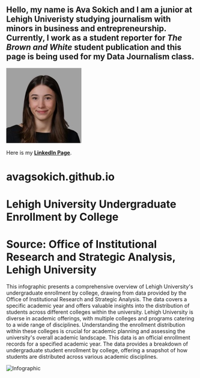 ## Hello,  my name is Ava Sokich and I am a junior at Lehigh Univeristy studying journalism with minors in business and entrepreneurship. Currently, I work as a student reporter for _The Brown and White_ student publication and this page is being used for my Data Journalism class. 

![avasokichheadshot](https://github.com/avagsokich/avagsokich.github.io/blob/main/IMG_0467.jpg?raw=true)

Here is my **[LinkedIn Page](https://www.linkedin.com/in/ava-sokich-b672a2261/)**.
# avagsokich.github.io

# Lehigh University Undergraduate Enrollment by College

# Source: Office of Institutional Research and Strategic Analysis, Lehigh University

This infographic presents a comprehensive overview of Lehigh University's undergraduate enrollment by college, drawing from data provided by the Office of Institutional Research and Strategic Analysis. The data covers a specific academic year and offers valuable insights into the distribution of students across different colleges within the university. Lehigh University is diverse in academic offerings, with multiple colleges and programs catering to a wide range of disciplines. Understanding the enrollment distribution within these colleges is crucial for academic planning and assessing the university's overall academic landscape. This data is an official enrollment records for a specified academic year. The data provides a breakdown of undergraduate student enrollment by college, offering a snapshot of how students are distributed across various academic disciplines.

![Infographic](https://github.com/avagsokich/avagsokich.github.io/blob/main/Lehigh%20University’s%20Undergraduate%20Enrollment%20by%20College.png?raw=true)
